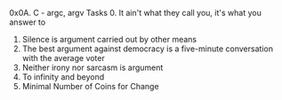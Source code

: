 0x0A. C - argc, argv
Tasks
0. It ain't what they call you, it's what you answer to 
1. Silence is argument carried out by other means 
2. The best argument against democracy is a five-minute conversation with the average voter 
3. Neither irony nor sarcasm is argument
4. To infinity and beyond 
5. Minimal Number of Coins for Change 
